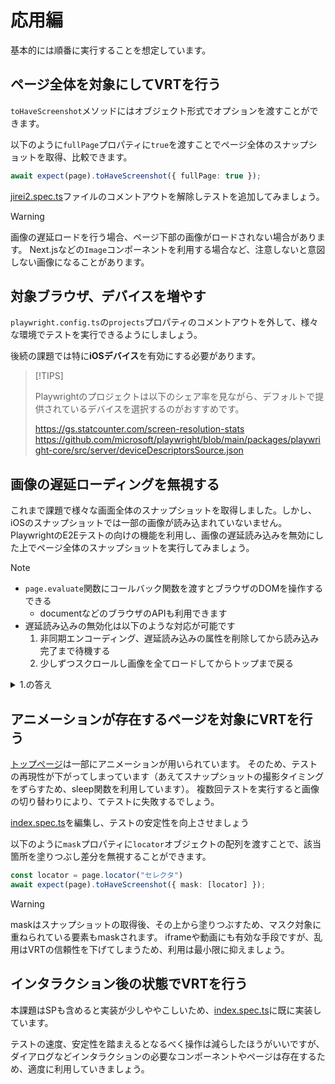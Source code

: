 # 応用編

基本的には順番に実行することを想定しています。

## ページ全体を対象にしてVRTを行う

`toHaveScreenshot`メソッドにはオブジェクト形式でオプションを渡すことができます。

以下のように`fullPage`プロパティに`true`を渡すことでページ全体のスナップショットを取得、比較できます。

```ts
await expect(page).toHaveScreenshot({ fullPage: true });
```

[jirei2.spec.ts](../tests/jirei.spec.ts)ファイルのコメントアウトを解除しテストを追加してみましょう。

> [!WARNING]
>
> 画像の遅延ロードを行う場合、ページ下部の画像がロードされない場合があります。
> Next.jsなどの`Image`コンポーネントを利用する場合など、注意しないと意図しない画像になることがあります。

## 対象ブラウザ、デバイスを増やす

`playwright.config.ts`の`projects`プロパティのコメントアウトを外して、様々な環境でテストを実行できるようにしましょう。

後続の課題では特に**iOSデバイス**を有効にする必要があります。

> [!TIPS]
>
> Playwrightのプロジェクトは以下のシェア率を見ながら、デフォルトで提供されているデバイスを選択するのがおすすめです。
>
> <https://gs.statcounter.com/screen-resolution-stats>
> <https://github.com/microsoft/playwright/blob/main/packages/playwright-core/src/server/deviceDescriptorsSource.json>

## 画像の遅延ローディングを無視する

これまで課題で様々な画面全体のスナップショットを取得しました。しかし、iOSのスナップショットでは一部の画像が読み込まれていないません。PlaywrightのE2Eテストの向けの機能を利用し、画像の遅延読み込みを無効にした上でページ全体のスナップショットを実行してみましょう。

> [!NOTE]
>
> - `page.evaluate`関数にコールバック関数を渡すとブラウザのDOMを操作するできる
>   - documentなどのブラウザのAPIも利用できます
> - 遅延読み込みの無効化は以下のような対応が可能です
>   1. 非同期エンコーディング、遅延読み込みの属性を削除してから読み込み完了まで待機する
>   2. 少しずつスクロールし画像を全てロードしてからトップまで戻る
>
> <details>
>
> <summary>1.の答え</summary>
>
> ```ts
>   await page.evaluate(() => {
>     document.querySelectorAll("img").forEach((e) => {
>       e.removeAttribute("loading");
>       e.removeAttribute("decoding");
>     });
>   });
> 
>   await page.waitForFunction(() => {
>     const selectors = Array.from(document.getElementsByTagName("img"));
>     return selectors.map((img) => img.complete).reduce((a, b) => a && b);
>   });
> ```

</details>
  
## アニメーションが存在するページを対象にVRTを行う

[トップページ](../static/index.html)は一部にアニメーションが用いられています。
そのため、テストの再現性が下がってしまっています（あえてスナップショットの撮影タイミングをずらすため、sleep関数を利用しています）。
複数回テストを実行すると画像の切り替わりにより、てテストに失敗するでしょう。

[index.spec.ts](../tests/index.spec.ts)を編集し、テストの安定性を向上させましょう

以下のように`mask`プロパティに`locator`オブジェクトの配列を渡すことで、該当箇所を塗りつぶし差分を無視することができます。

```ts
const locator = page.locator("セレクタ")
await expect(page).toHaveScreenshot({ mask: [locator] });
```

> [!WARNING]
>
> maskはスナップショットの取得後、その上から塗りつぶすため、マスク対象に重ねられている要素もmaskされます。
> iframeや動画にも有効な手段ですが、乱用はVRTの信頼性を下げてしまうため、利用は最小限に抑えましょう。

## インタラクション後の状態でVRTを行う

本課題はSPも含めると実装が少しややこしいため、[index.spec.ts](../tests/index.spec.ts)に既に実装しています。

テストの速度、安定性を踏まえるとなるべく操作は減らしたほうがいいですが、ダイアログなどインタラクションの必要なコンポーネントやページは存在するため、適度に利用していきましょう。
